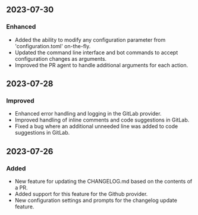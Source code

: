 ## 2023-07-30

### Enhanced
- Added the ability to modify any configuration parameter from 'configuration.toml' on-the-fly.
- Updated the command line interface and bot commands to accept configuration changes as arguments.
- Improved the PR agent to handle additional arguments for each action.

## 2023-07-28

### Improved
- Enhanced error handling and logging in the GitLab provider.
- Improved handling of inline comments and code suggestions in GitLab.
- Fixed a bug where an additional unneeded line was added to code suggestions in GitLab.

## 2023-07-26

### Added
- New feature for updating the CHANGELOG.md based on the contents of a PR.
- Added support for this feature for the Github provider.
- New configuration settings and prompts for the changelog update feature.